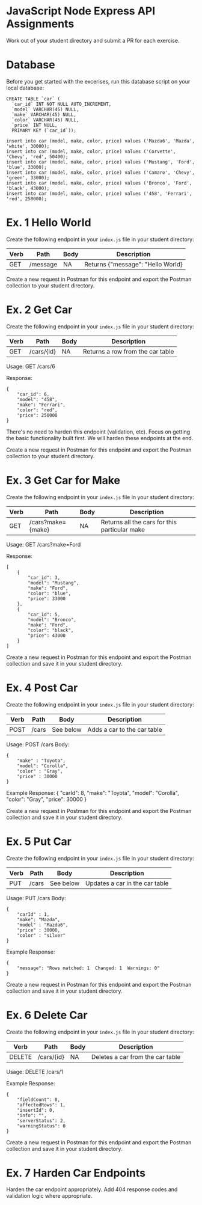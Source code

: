 # JavaScript Node Express API Assignments
Work out of your student directory and submit a PR for each exercise.

# Database
Before you get started with the excerises, run this database script on your local database:

```
CREATE TABLE `car` (
  `car_id` INT NOT NULL AUTO_INCREMENT,
  `model` VARCHAR(45) NULL,
  `make` VARCHAR(45) NULL,
  `color` VARCHAR(45) NULL,
  `price` INT NULL,
  PRIMARY KEY (`car_id`));

insert into car (model, make, color, price) values ('Mazda6', 'Mazda', 'white', 30000);
insert into car (model, make, color, price) values ('Corvette', 'Chevy', 'red', 50400);
insert into car (model, make, color, price) values ('Mustang', 'Ford', 'blue', 33000);
insert into car (model, make, color, price) values ('Camaro', 'Chevy', 'green', 33000);
insert into car (model, make, color, price) values ('Bronco', 'Ford', 'black', 43000);
insert into car (model, make, color, price) values ('458', 'Ferrari', 'red', 250000);
```

# Ex. 1 Hello World
Create the following endpoint in your `index.js` file in your student directory:

|Verb|Path         |Body|Description                                  |
|----|-------------|----|---------------------------------------------|
|GET |/message     |NA  |Returns {"message": "Hello World}            |

Create a new request in Postman for this endpoint and export the Postman collection to your student directory.

# Ex. 2 Get Car

Create the following endpoint in your `index.js` file in your student directory:

|Verb|Path         |Body|Description                                  |
|----|-------------|----|---------------------------------------------|
|GET |/cars/{id}    |NA  |Returns a row from the car table             |

Usage:
GET /cars/6

Response:
```
{
    "car_id": 6,
    "model": "458",
    "make": "Ferrari",
    "color": "red",
    "price": 250000
}
```

There's no need to harden this endpoint (validation, etc).  Focus on getting the basic functionality built first.  We will harden these endpoints at the end.

Create a new request in Postman for this endpoint and export the Postman collection to your student directory.

# Ex. 3 Get Car for Make

Create the following endpoint in your `index.js` file in your student directory:

|Verb|Path         |Body|Description                                  |
|----|-------------|----|---------------------------------------------|
|GET |/cars?make={make}    |NA  |Returns all the cars for this particular make            |


Usage:
GET /cars?make=Ford

Response:
```
[
    {
        "car_id": 3,
        "model": "Mustang",
        "make": "Ford",
        "color": "blue",
        "price": 33000
    },
    {
        "car_id": 5,
        "model": "Bronco",
        "make": "Ford",
        "color": "black",
        "price": 43000
    }
]
```

Create a new request in Postman for this endpoint and export the Postman collection and save it in your student directory.

# Ex. 4 Post Car

Create the following endpoint in your `index.js` file in your student directory:

|Verb|Path         |Body|Description                                  |
|----|-------------|----|---------------------------------------------|
|POST |/cars       |See below  |Adds a car to the car table           |     


Usage: POST /cars
Body:
```
{
    "make" : "Toyota",
    "model": "Corolla",
    "color" : "Gray",
    "price" : 30000
}
```

Example Response:
{
    "carId": 8,
    "make": "Toyota",
    "model": "Corolla",
    "color": "Gray",
    "price": 30000
}

Create a new request in Postman for this endpoint and export the Postman collection and save it in your student directory.

# Ex. 5 Put Car
Create the following endpoint in your `index.js` file in your student directory:

|Verb|Path         |Body|Description                                  |
|----|-------------|----|---------------------------------------------|
|PUT |/cars       |See below  |Updates a car in the car table         |     


Usage: PUT /cars
Body:
```
{
    "carId" : 1,
    "make": "Mazda",
    "model" : "Mazda6",
    "price" : 30000,
    "color" : "silver"
}
```

Example Response:
```
{
    "message": "Rows matched: 1  Changed: 1  Warnings: 0"
}
```

Create a new request in Postman for this endpoint and export the Postman collection and save it in your student directory.

# Ex. 6 Delete Car

Create the following endpoint in your `index.js` file in your student directory:

|Verb|Path         |Body|Description                                  |
|----|-------------|----|---------------------------------------------|
|DELETE |/cars/{id}|NA  |Deletes a car from the car table             |   

Usage:
DELETE /cars/1

Example Response:
```
{
    "fieldCount": 0,
    "affectedRows": 1,
    "insertId": 0,
    "info": "",
    "serverStatus": 2,
    "warningStatus": 0
}
````

Create a new request in Postman for this endpoint and export the Postman collection and save it in your student directory.

# Ex. 7 Harden Car Endpoints
Harden the car endpoint appropriately.  Add 404 response codes and validation logic where appropriate.

